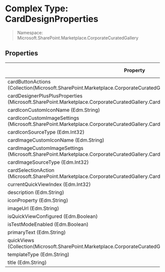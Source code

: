 # Complex Type: CardDesignProperties

> Namespace: Microsoft.SharePoint.Marketplace.CorporateCuratedGallery

## Properties

Property | SPO | SP 2019 | SP 2016 | SP 2013
----------|:---:|:-------:|:-------:|:-------:
cardButtonActions (Collection(Microsoft.SharePoint.Marketplace.CorporateCuratedGallery.CardDesignConfigurableCardButton)) | ✅ | ❌ | ❌ | ❌
cardDesignerPlusPlusProperties (Microsoft.SharePoint.Marketplace.CorporateCuratedGallery.CardDesignPlusPlusProperties) | ✅ | ❌ | ❌ | ❌
cardIconCustomIconName (Edm.String) | ✅ | ❌ | ❌ | ❌
cardIconCustomImageSettings (Microsoft.SharePoint.Marketplace.CorporateCuratedGallery.CardDesignThumbnailImage) | ✅ | ❌ | ❌ | ❌
cardIconSourceType (Edm.Int32) | ✅ | ❌ | ❌ | ❌
cardImageCustomIconName (Edm.String) | ✅ | ❌ | ❌ | ❌
cardImageCustomImageSettings (Microsoft.SharePoint.Marketplace.CorporateCuratedGallery.CardDesignThumbnailImage) | ✅ | ❌ | ❌ | ❌
cardImageSourceType (Edm.Int32) | ✅ | ❌ | ❌ | ❌
cardSelectionAction (Microsoft.SharePoint.Marketplace.CorporateCuratedGallery.CardDesignConfigurableCardAction) | ✅ | ❌ | ❌ | ❌
currentQuickViewIndex (Edm.Int32) | ✅ | ❌ | ❌ | ❌
description (Edm.String) | ✅ | ❌ | ❌ | ❌
iconProperty (Edm.String) | ✅ | ❌ | ❌ | ❌
imageUrl (Edm.String) | ✅ | ❌ | ❌ | ❌
isQuickViewConfigured (Edm.Boolean) | ✅ | ❌ | ❌ | ❌
isTestModeEnabled (Edm.Boolean) | ✅ | ❌ | ❌ | ❌
primaryText (Edm.String) | ✅ | ❌ | ❌ | ❌
quickViews (Collection(Microsoft.SharePoint.Marketplace.CorporateCuratedGallery.CardDesignSerializedQuickView)) | ✅ | ❌ | ❌ | ❌
templateType (Edm.String) | ✅ | ❌ | ❌ | ❌
title (Edm.String) | ✅ | ❌ | ❌ | ❌